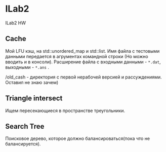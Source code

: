 # ILab2

ILab2 HW

## Cache

Мой LFU кэш, на std::unordered_map и std::list.
Имя файла с тестовыми данными передается в агрументах командной строки (Но можно вводить и в консоли). 
Расширение файла с входными данными - ``` *.dat ```, выходными - ``` *.ans ``` .

/old_cash - директория с первой нерабочей версией и рассуждениями. Оставил не знаю зачем)

## Triangle intersect

Ищем пересекающиеся в пространстве треугольники.

## Search Tree

Поисковое дерево, которое должно балансироваться(пока что не балансируется).
